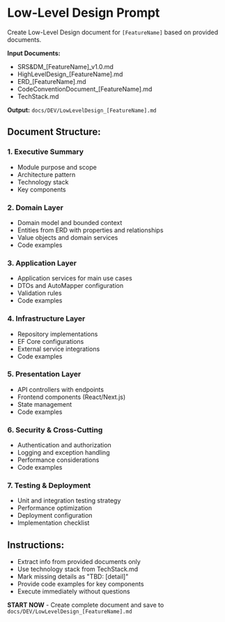 # Low-Level Design Prompt

Create Low-Level Design document for `[FeatureName]` based on provided documents.

**Input Documents:**
- SRS&DM_[FeatureName]_v1.0.md
- HighLevelDesign_[FeatureName].md  
- ERD_[FeatureName].md
- CodeConventionDocument_[FeatureName].md
- TechStack.md

**Output:** `docs/DEV/LowLevelDesign_[FeatureName].md`

## Document Structure:

### 1. Executive Summary
- Module purpose and scope
- Architecture pattern
- Technology stack
- Key components

### 2. Domain Layer
- Domain model and bounded context
- Entities from ERD with properties and relationships
- Value objects and domain services
- Code examples

### 3. Application Layer  
- Application services for main use cases
- DTOs and AutoMapper configuration
- Validation rules
- Code examples

### 4. Infrastructure Layer
- Repository implementations
- EF Core configurations
- External service integrations
- Code examples

### 5. Presentation Layer
- API controllers with endpoints
- Frontend components (React/Next.js)
- State management
- Code examples

### 6. Security & Cross-Cutting
- Authentication and authorization
- Logging and exception handling
- Performance considerations
- Code examples

### 7. Testing & Deployment
- Unit and integration testing strategy
- Performance optimization
- Deployment configuration
- Implementation checklist

## Instructions:
- Extract info from provided documents only
- Use technology stack from TechStack.md
- Mark missing details as "TBD: [detail]"
- Provide code examples for key components
- Execute immediately without questions

**START NOW** - Create complete document and save to `docs/DEV/LowLevelDesign_[FeatureName].md`
